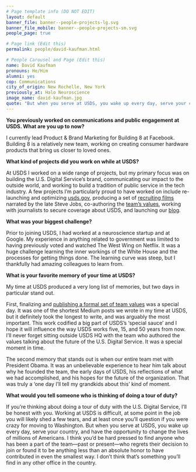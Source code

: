 ```yaml
---
# Page template info (DO NOT EDIT)
layout: default
banner_file: banner--people-projects-lg.svg
banner_file_mobile: banner--people-projects-sm.svg
people_page: true

# Page link (Edit this)
permalink: people/david-kaufman.html

# People Carousel and Page (Edit this)
name: David Kaufman
pronouns: He/Him
alumni: yes
cop: Communications
city_of_origin: New Rochelle, New York
previously_at: Halo Neuroscience
image_name: david-kaufman.jpg
quote: "But when you serve at USDS, you wake up every day, serve your country, and have the opportunity to change the lives of millions of Americans."
---
```


**You previously worked on communications and public engagement at USDS. What are you up to now?**

I currently lead Product & Brand Marketing for Building 8 at Facebook. Building 8 is a relatively new team, working on creating consumer hardware products that bring us closer to loved ones.

**What kind of projects did you work on while at USDS?**

At USDS I worked on a wide range of projects, but my primary focus was on building the U.S. Digital Service’s brand, communicating our impact to the outside world, and working to build a tradition of public service in the tech industry. A few projects I’m particularly proud to have worked on include re-launching and optimizing [usds.gov](https://www.usds.gov/), producing a set of [recruiting films](https://www.youtube.com/watch?v=aGe5rEDv3g8) narrated by the late Steve Jobs, co-authoring the [team’s values](https://www.usds.gov/mission), working with journalists to secure coverage about USDS, and launching our [blog](https://medium.com/@USDigitalService).

**What was your biggest challenge?**

Prior to joining USDS, I had worked at a neuroscience startup and at Google. My experience in anything related to government was limited to having previously voted and watched The West Wing on Netflix. It was a huge challenge learning the inner workings of the White House and the processes for getting things done. The learning curve was steep, but I thankfully had amazing colleagues to learn from.

**What is your favorite memory of your time at USDS?**

My time at USDS produced a very long list of memories, but two days in particular stand out.

First, finalizing and [publishing a formal set of team values](https://medium.com/the-u-s-digital-service/our-values-1fc02b53598) was a special day. It was one of the shortest Medium posts we wrote in my time at USDS, but it definitely took the longest to write, and was arguably the most important. This work codified a big part of USDS’s ‘special sauce’ and I hope it will influence the way USDS works five, 15, and 50 years from now. I’ll never forget sitting outside USDS HQ with the team who authored the values talking about the future of the U.S. Digital Service. It was a special moment in time.

The second memory that stands out is when our entire team met with President Obama. It was an unbelievable experience to hear him talk about why he founded the team, the early days of USDS, his reflections of what we had accomplished, and his hopes for the future of the organization. That was truly a ‘one day I’ll tell my grandkids about this’ kind of moment.

**What would you tell someone who is thinking of doing a tour of duty?**

If you’re thinking about doing a tour of duty with the U.S. Digital Service, I’ll be honest with you. Working at USDS is difficult, at some point in the job you will likely shed a few tears, and at least once you’ll question if you were crazy for moving to Washington. But when you serve at USDS, you wake up every day, serve your country, and have the opportunity to change the lives of millions of Americans. I think you’d be hard pressed to find anyone who has been a part of the team—past or present—who regrets their decision to join or found it to be anything less than an absolute honor to have contributed in even the smallest way. I don’t think that’s something you’ll find in any other office in the country.
